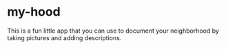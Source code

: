 # my-hood
This is a fun little app that you can use to document your neighborhood by taking pictures and adding descriptions.
